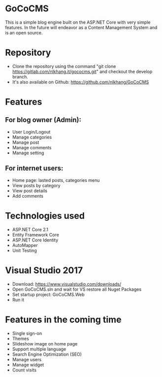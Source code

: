 # GoCoCMS

This is a simple blog engine built on the ASP.NET Core with very simple features. In the future will endeavor as a Content Management System and is an open source. 

# Repository

- Clone the repository using the command "git clone https://gitlab.com/nlkhang.it/gococms.git" and checkout the develop branch.
- It's also available on Github: https://github.com/nlkhang/GoCoCMS 

# Features

## For blog owner (Admin):

- User Login/Logout
- Manage categories
- Manage post
- Manage comments
- Manage setting 

## For internet users:

- Home page: lasted posts, categories menu
- View posts by category
- View post details
- Add comments

# Technologies used

- ASP.NET Core 2.1
- Entity Framework Core
- ASP.NET Core Identity
- AutoMapper
- Unit Testing

# Visual Studio 2017

- Download:  https://www.visualstudio.com/downloads/
- Open GoCoCMS.sln and wait for VS restore all Nuget Packages
- Set startup project: GoCoCMS.Web
- Run it

# Features in the coming time

- Single sign-on
- Themes
- Slideshow image on home page
- Support multiple language
- Search Engine Optimization (SEO)
- Manage users
- Manage widget
- Count visits